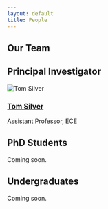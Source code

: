 ```yaml
---
layout: default
title: People
---
```


<section class="content-section">
  <h1>Our Team</h1>

  <h2>Principal Investigator</h2>
  <div class="pi-container">
    <div class="person">
      <div class="person-image">
        <img src="{{ '/assets/images/team/tom-silver.webp' | relative_url }}" alt="Tom Silver">
      </div>
      <div class="person-info">
        <h3><a href="https://tomsilver.github.io/">Tom Silver</a></h3>
        <p>Assistant Professor, ECE</p>
      </div>
    </div>
  </div>

  <h2>PhD Students</h2>
  Coming soon.
  <div class="people-grid">
    <!-- Template for PhD students -->
    <!-- 
    <div class="person">
      <div class="person-image">
        <img src="{{ '/assets/images/team/student-name.jpg' | relative_url }}" alt="Student Name">
      </div>
      <div class="person-info">
        <h3><a href="https://student-website.com">Student Name</a></h3>
        <p>Research focus</p>
      </div>
    </div>
    -->
  </div>

  <h2>Undergraduates</h2>
  Coming soon.
  <div class="people-grid">
    <!-- Template for undergraduates -->
    <!-- 
    <div class="person">
      <div class="person-image">
        <img src="{{ '/assets/images/team/student-name.jpg' | relative_url }}" alt="Student Name">
      </div>
      <div class="person-info">
        <h3><a href="https://student-website.com">Student Name</a></h3>
        <p>Class of YYYY, Major</p>
      </div>
    </div>
    -->
  </div>
</section>
